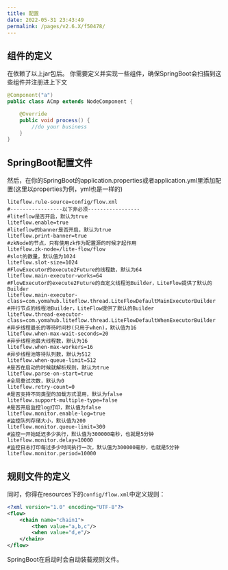 ```yaml
---
title: 配置
date: 2022-05-31 23:43:49
permalink: /pages/v2.6.X/f50478/
---
```


## 组件的定义
在依赖了以上jar包后。
你需要定义并实现一些组件，确保SpringBoot会扫描到这些组件并注册进上下文
```java
@Component("a")
public class ACmp extends NodeComponent {

	@Override
	public void process() {
		//do your business
	}
}
```

## SpringBoot配置文件
然后，在你的SpringBoot的application.properties或者application.yml里添加配置(这里以properties为例，yml也是一样的)
```properties
liteflow.rule-source=config/flow.xml
#-----------------以下非必须-----------------
#liteflow是否开启，默认为true
liteflow.enable=true
#liteflow的banner是否开启，默认为true
liteflow.print-banner=true
#zkNode的节点，只有使用zk作为配置源的时候才起作用
liteflow.zk-node=/lite-flow/flow
#slot的数量，默认值为1024
liteflow.slot-size=1024
#FlowExecutor的execute2Future的线程数，默认为64
liteflow.main-executor-works=64
#FlowExecutor的execute2Future的自定义线程池Builder，LiteFlow提供了默认的Builder
liteflow.main-executor-class=com.yomahub.liteflow.thread.LiteFlowDefaultMainExecutorBuilder
#并行节点的线程池Builder，LiteFlow提供了默认的Builder
liteflow.thread-executor-class=com.yomahub.liteflow.thread.LiteFlowDefaultWhenExecutorBuilder
#异步线程最长的等待时间秒(只用于when)，默认值为16
liteflow.when-max-wait-seconds=20
#异步线程池最大线程数，默认为16
liteflow.when-max-workers=16
#异步线程池等待队列数，默认为512
liteflow.when-queue-limit=512
#是否在启动的时候就解析规则，默认为true
liteflow.parse-on-start=true
#全局重试次数，默认为0
liteflow.retry-count=0
#是否支持不同类型的加载方式混用，默认为false
liteflow.support-multiple-type=false
#是否开启监控log打印，默认值为false
liteflow.monitor.enable-log=true
#监控队列存储大小，默认值为200
liteflow.monitor.queue-limit=300
#监控一开始延迟多少执行，默认值为300000毫秒，也就是5分钟
liteflow.monitor.delay=10000
#监控日志打印每过多少时间执行一次，默认值为300000毫秒，也就是5分钟
liteflow.monitor.period=10000
```

## 规则文件的定义
同时，你得在resources下的`config/flow.xml`中定义规则：
```xml
<?xml version="1.0" encoding="UTF-8"?>
<flow>
    <chain name="chain1">
        <then value="a,b,c"/>
        <when value="d,e"/>
    </chain>
</flow>
```

SpringBoot在启动时会自动装载规则文件。